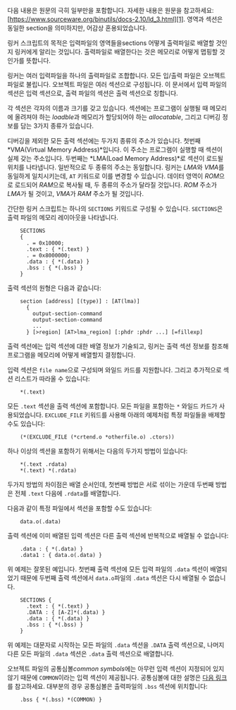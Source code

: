 다음 내용은 원문의 극히 일부만을 포함합니다. 자세한 내용은 원문을 참고하세요: [https://www.sourceware.org/binutils/docs-2.10/ld_3.html][1].
영역과 섹션은 동일한 section을 의미하지만, 어감상 혼용되었습니다.

링커 스크립트의 목적은 입력파일의 영역들을sections 어떻게 출력파일로 배열할 것인지 링커에게 알리는 것입니다. 출력파일로 배열한다는 것은 메모리로 어떻게 맵핑할 것인가를 뜻합니다.

링커는 여러 입력파일을 하나의 출력파일로 조합합니다. 모든 입/출력 파일은 오브젝트 파일로 불립니다. 오브젝트 파일은 여러 섹션으로 구성됩니다. 이 문서에서 입력 파일의 섹션은 입력 섹션으로, 출력 파일의 섹션은 출력 섹션으로 칭합니다.

각 섹션은 각자의 이름과 크기를 갖고 있습니다. 섹션에는 프로그램이 실행될 때 메모리에 올려져야 하는 *loadble*과 메모리가 할당되어야 하는 *allocatable*, 그리고 디버깅 정보를 담는 3가지 종류가 있습니다.

디버깅을 제외한 모든 출력 섹션에는 두가지 종류의 주소가 있습니다. 첫번째 *VMA(Virtual Memory Address)*입니다. 이 주소는 프로그램이 실행할 때 섹션이 실제 갖는 주소입니다. 두번째는 *LMA(Load Memory Address)*로 섹션이 로드될 위치를 나타냅니다. 일반적으로 두 종류의 주소는 동일합니다. 링커는 *LMA*와 *VMA*를 동일하게 일치시키는데, `AT` 키워드로 이를 변경할 수 있습니다. 데이터 영역이 *ROM*으로 로드되어 *RAM*으로 복사될 때, 두 종류의 주소가 달라질 것입니다. *ROM* 주소가 *LMA*가 될 것이고, *VMA*가 *RAM* 주소가 될 것입니다.

간단한 링커 스크립트는 하나의 `SECTIONS` 키워드로 구성될 수 있습니다. `SECTIONS`은 출력 파일의 메모리 레이아웃을 나타냅니다. 

```
	SECTIONS
	{
	  . = 0x10000;
	  .text : { *(.text) }
	  . = 0x8000000;
	  .data : { *(.data) }
	  .bss : { *(.bss) }
	}
```

출력 섹션의 원형은 다음과 같습니다:

```
	section [address] [(type)] : [AT(lma)]
	  {
	    output-section-command
	    output-section-command
	    ...
	  } [>region] [AT>lma_region] [:phdr :phdr ...] [=fillexp]
```

출력 섹션에는 입력 섹션에 대한 배열 정보가 기술되고, 링커는 출력 섹션 정보를 참조해 프로그램을 메모리에 어떻게 배열할지 결정합니다.

입력 섹션은 `file name`으로 구성되며 와일드 카드를 지원합니다. 그리고 추가적으로 섹션 리스트가 따라올 수 있습니다:

```
	*(.text)
```

모든 `.text` 섹션을 출력 섹션에 포함합니다. 모든 파일을 포함하는 `*` 와일드 카드가 사용되었습니다. `EXCLUDE_FILE` 키워드를 사용해 아래의 예제처럼 특정 파일들을 배제할 수도 있습니다:

```
	(*(EXCLUDE_FILE (*crtend.o *otherfile.o) .ctors))
```

하나 이상의 섹션을 포함하기 위해서는 다음의 두가지 방법이 있습니다:

```
	*(.text .rdata)
	*(.text) *(.rdata)
```

두가지 방법의 차이점은 배열 순서인데, 첫번째 방법은 서로 섞이는 가운데 두번째 방법은 전체 `.text` 다음에 `.rdata`를 배열합니다.

다음과 같이 특정 파일에서 섹션을 포함할 수도 있습니다:

```
	data.o(.data)
```

출력 섹션에 이미 배열된 입력 섹션은 다른 출력 섹션에 반복적으로 배열될 수 없습니다:

```
	.data : { *(.data) }
	.data1 : { data.o(.data) }
```

위 예제는 잘못된 예입니다. 첫번째 출력 섹션에 모든 입력 파일의 `.data` 섹션이 배열되었기 때문에 두번째 출력 섹션에서 `data.o`파일의 `.data` 섹션은 다시 배열될 수 없습니다.

```
	SECTIONS {
	  .text : { *(.text) }
	  .DATA : { [A-Z]*(.data) }
	  .data : { *(.data) }
	  .bss : { *(.bss) }
	}
```

위 예제는 대문자로 시작하는 모든 파일의 `.data` 섹션을 `.DATA` 출력 섹션으로, 나머지 다른 모든 파일의 `.data` 섹션은 `.data` 출력 섹션으로 배열합니다.

오브젝트 파일의 공통심볼*common symbols*에는 아무런 입력 섹션이 지정되어 있지 않기 때문에 `COMMON`이라는 입력 섹션이 제공됩니다. 공통심볼에 대한 설명은 [다음 링크][2]를 참고하세요. 대부분의 경우 공통심볼은 출력파일의 `.bss` 섹션에 위치합니다:

```
	.bss { *(.bss) *(COMMON) }
```

[1]: https://www.sourceware.org/binutils/docs-2.10/ld_3.html
[2]: http://mbalmeida.wordpress.com/2012/05/28/uninitialised-global-data-in-c-bss-section-vs-common-symbols/
